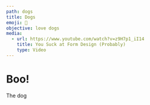 ```yaml
---
path: dogs
title: Dogs
emoji: 🐶
objective: love dogs
media:
  - url: https://www.youtube.com/watch?v=z9H7p1_iI14
    title: You Suck at Form Design (Probably)
    type: Video
---
```

# Boo!
The dog